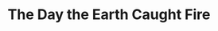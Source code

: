 ---
title: "The Day the Earth Caught Fire"
year: 1961
rating: 3.5
stars: "★★★½"
rewatched: false
permalink: "the-day-the-earth-caught-fire"
watched_on: 2024-04-21
---